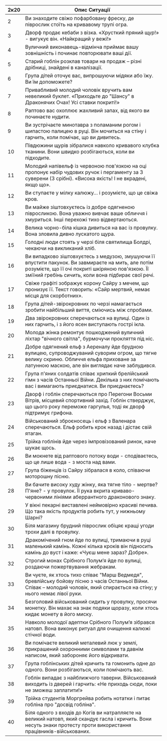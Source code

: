
| 2к20 | Опис Ситуації                                                                                                                                                                                                  |
| ---- | -------------------------------------------------------------------------------------------------------------------------------------------------------------------------------------------------------------- |
| 2    | Ви знаходите свіжо пофарбовану фреску, де піврослик стоїть на кривавому трупі огра.                                                                                                                            |
| 3    | Дворф продає кебаби з візка. «Хрусткий пряний щур!» - вигукує він. «Найкращий у вежі!»                                                                                                                         |
| 4    | Вуличний виконавець-відмінча приймає вашу зовнішність і починає повторювати ваші дії.                                                                                                                          |
| 5    | Старий гоблін розклав товари на продаж – різні дрібниці, знайдені в каналізації.                                                                                                                               |
| 6    | Група дітей оточує вас, випрошуючи мідяки або їжу. Ви їм допоможете?                                                                                                                                           |
| 7    | Привабливий молодий чоловік вручить вам невеликий буклет. «Приходьте до "Шансу" в Драконячих Очах! Усі ставки покриті!»                                                                                        |
| 8    | Раптово вас охоплює жахливий запах, від якого ви починаєте нудити.                                                                                                                                             |
| 9    | Ви зустрічаєте минотавра з поламаним рогом і шипастою палицею в руці. Він мочиться на стіну і гарчить, коли помічає, що ви дивитесь.                                                                           |
| 10   | Півдюжини щурів зібралися навколо кривавого клубка тканини. Вони швидко розбігаються, коли ви підходите.                                                                                                       |
| 11   | Молодий напівельф із червоною пов'язкою на оці пропонує набір чудових ручок і пергаменту за 3 суверени (3 срібні). «Висока якість! І не вкрадені, якщо що».                                                    |
| 12   | Ви ступаєте у мілку калюжу… і розумієте, що це свіжа кров.                                                                                                                                                     |
| 13   | Ви майже зіштовхуєтесь із добре одягненою півросликою. Вона уважно вивчає ваше обличчя і хмуриться. Інші перехожі тихо відвертаються.                                                                          |
| 14   | Велика чорно-біла кішка дивиться на вас із провулку. Вона зловила дивно лускатого щура.                                                                                                                        |
| 15   | Голодні люди стоять у черзі біля святилища Болдрі, чекаючи на викликаний хліб.                                                                                                                                 |
| 16   | Ви випадково зіштовхуєтесь з медузою, змушуючи її впустити пакунок. Ви завмираєте на мить, але потім розумієте, що її очі покриті шкіряною пов'язкою. Її зміїний гребінь сичить, коли вона підбирає свої речі. |
| 17   | Свіже графіті зображує корону Сайру з мечем, що пронизує її. Текст говорить: «Сайр мертвий, немає місця для скорботних».                                                                                       |
| 18   | Група дітей-звірокровних по черзі намагається зробити найбільший виття, сміючись між спробами.                                                                                                                 |
| 19   | Два звірокровних сперечаються на вулиці. Один із них гарчить, і з його ясен виступають гострі ікла.                                                                                                            |
| 20   | Молода жінка ремонтує пошкоджений вуличний ліхтар "вічного світла", бурмочучи прокляття під ніс.                                                                                                               |
| 21   | Добре одягнений ельф з Аереналу йде брудною вулицею, супроводжуваний суворим огром, що тягне велику скриню. Обличчя ельфа приховане за латунною маскою, але він виглядає наче заблудився.                      |
| 22   | Група п'яних солдатів співає хрипкий брелійський гімн з часів Останньої Війни. Декілька з них помічають вас і вимагають приєднатися. Ви приєднаєтесь?                                                          |
| 23   | Дворф і гоблін сперечаються про Перегони Восьми Вітрів, місцевий спортивний захід. Гоблін стверджує, що цього року переможе гаргулья, тоді як дворф підтримує грифона.                                         |
| 24   | Військований зброєносець і ельф з Валенара сперечаються. Ельф робить крок назад і дістає свій ятаган.                                                                                                          |
| 25   | Трійка гоблінів йде через імпровізований ринок, наче шукає щось.                                                                                                                                               |
| 26   | Ви мокнете від раптового потоку води - сподіваєтесь, що це лише вода - з моста над вами.                                                                                                                       |
| 27   | Група біженців із Сайру зібралася в коло, співаючи моторошну пісню.                                                                                                                                            |
| 28   | Ви бачите високу худу жінку, яка тягне тіло - мертве? П'яне? - у провулок. Її рука вкрита криваво-червоними лініями аберрантного драконового знаку.                                                            |
| 29   | У вікні пекарні виставлені неймовірно красиві печива. Що така якість продуктів робить тут, у нижньому Шарні?                                                                                                   |
| 30   | Біля магазину брудний піврослик обіцяє кращі угоди трохи далі в провулку.                                                                                                                                      |
| 31   | Дракомічений гном йде по вулиці, тримаючи в руці маленький камінь. Кожні кілька кроків він підносить камінь до вуст і каже: «Чуєш мене зараз? Добре».                                                          |
| 32   | Строгий монах Срібного Полум’я йде по вулиці, роздаючи пожертвування жебракам.                                                                                                                                 |
| 33   | Ви чуєте, як хтось тихо співає "Марш Ведмедя", бревлійську бойову пісню з часів Останньої Війни. Співак – молодий чоловік, який спирається на стіну; у нього немає лівої руки.                                 |
| 34   | Безголовий військований сидить у провулку, просячи монетку. Він махає на знак подяки щоразу, коли хтось кидає монету в його миску.                                                                             |
| 35   | Навколо молодої адептки Срібного Полум’я зібрався натовп. Вона виконує ритуал для очищення калюжі стічної води.                                                                                                |
| 36   | Ви помічаєте великий металевий люк у землі, прикрашений охоронними символами та давнім написом, який забороняє його відкривати.                                                                                |
| 37   | Група гоблінських дітей кричить та гомонить одне до одного. Вони розбігаються, коли помічають вас.                                                                                                             |
| 38   | Гоблін випадає з найближчого таверни. Військований виходить із дверей і гарчить: «Не приходь сюди, поки не зможеш заплатити!»                                                                                  |
| 39   | Трійка студентів Моргрейва робить нотатки і питає гобліна про "досвід гобліна".                                                                                                                                |
| 40   | Біля одного з входів до Когів ви натрапляєте на великий натовп, який скандує гасла і кричить. Вони несуть знаки протесту проти використання працівників-військованих.                                          |
